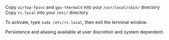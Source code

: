 Copy `airtop-fpsvc` and `gpu-thermald` into your `/usr/local/sbin/` directory
Copy `rc.local` into your `/etc/` directory

To activate, type `sudo /etc/rc.local`, then exit the terminal window.

Persistence and aliasing available at user discretion and system dependent.
